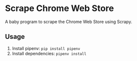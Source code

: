 # Scrape Chrome Web Store

A baby program to scrape the Chrome Web Store using Scrapy.

## Usage
1. Install pipenv: `pip install pipenv`
2. Install dependencies: `pipenv install`
